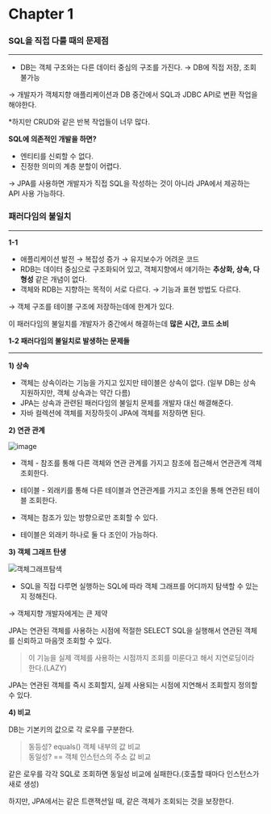 # Chapter 1

### SQL을 직접 다룰 때의 문제점

---

- DB는 객체 구조와는 다른 데이터 중심의 구조를 가진다. → DB에 직접 저장, 조회 불가능

→ 개발자가 객체지향 애플리케이션과 DB 중간에서 SQL과 JDBC API로 변환 작업을 해야한다.

\*하지만 CRUD와 같은 반복 작업들이 너무 많다.

**SQL에 의존적인 개발을 하면?**

- 엔티티를 신뢰할 수 없다.
- 진정한 의미의 계층 분할이 어렵다.

→ JPA를 사용하면 개발자가 직접 SQL을 작성하는 것이 아니라 JPA에서 제공하는 API 사용 가능하다.

### 패러다임의 불일치

---

**1-1**

- 애플리케이션 발전 → 복잡성 증가 → 유지보수가 어려운 코드
- RDB는 데이터 중심으로 구조화되어 있고, 객체지향에서 얘기하는 **추상화, 상속, 다형성** 같은 개념이 없다.
- 객체와 RDB는 지향하는 목적이 서로 다르다. → 기능과 표현 방법도 다르다.

→ 객체 구조를 테이블 구조에 저장하는데에 한계가 있다.

이 패러다임의 불일치를 개발자가 중간에서 해결하는데 **많은 시간, 코드 소비**

**1-2 패러다임의 불일치로 발생하는 문제들**

---

**1) 상속**

- 객체는 상속이라는 기능을 가지고 있지만 테이블은 상속이 없다. (일부 DB는 상속 지원하지만, 객체 상속과는 약간 다름)
- JPA는 상속과 관련된 패러다임의 불일치 문제를 개발자 대신 해결해준다.
- 자바 컬렉션에 객체를 저장하듯이 JPA에 객체를 저장하면 된다.

**2) 연관 관계**

![image](https://github.com/4mjeo/TIL/assets/129156398/443ed81a-7af7-42b1-8805-a74e32b7be4c)

- 객체 - 참조를 통해 다른 객체와 연관 관계를 가지고 참조에 접근해서 연관관계 객체 조회한다.
- 테이블 - 외래키를 통해 다른 테이블과 연관관계를 가지고 조인을 통해 연관된 테이블 조회한다.

- 객체는 참조가 있는 방향으로만 조회할 수 있다.
- 테이블은 외래키 하나로 둘 다 조인이 가능하다.

**3) 객체 그래프 탄생**

![객체그래프탐색](https://github.com/4mjeo/TIL/assets/129156398/97c6f4d0-855d-4a4a-afc5-48c5259eda96)

- SQL을 직접 다루면 실행하는 SQL에 따라 객체 그래프를 어디까지 탐색할 수 있는지 정해진다.

→ 객체지향 개발자에게는 큰 제약

JPA는 연관된 객체를 사용하는 시점에 적절한 SELECT SQL을 실행해서 연관된 객체를 신뢰하고 마음껏 조회할 수 있다.

> 이 기능을 실제 객체를 사용하는 시점까지 조회를 미룬다고 해서 지연로딩이라 한다.(LAZY)

JPA는 연관된 객체를 즉시 조회할지, 실제 사용되는 시점에 지연해서 조회할지 정의할 수 있다.

**4) 비교**

DB는 기본키의 값으로 각 로우를 구분한다.

> 동등성? equals() 객체 내부의 값 비교 <br>
> 동일성? == 객체 인스턴스의 주소 값 비교

같은 로우를 각각 SQL로 조회하면 동일성 비교에 실패한다.(호출할 때마다 인스턴스가 새로 생성)

하지만, JPA에서는 같은 트랜잭션일 때, 같은 객체가 조회되는 것을 보장한다.
